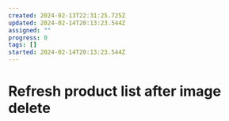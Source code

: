 ```yaml
---
created: 2024-02-13T22:31:25.725Z
updated: 2024-02-14T20:13:23.544Z
assigned: ""
progress: 0
tags: []
started: 2024-02-14T20:13:23.544Z
---
```


# Refresh product list after image delete
